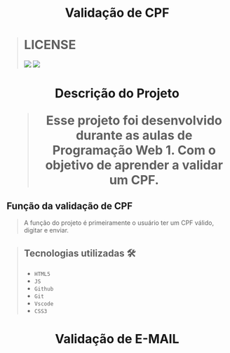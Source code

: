 <h1 align = "center"

Validação de CPF

</h1>

># LICENSE
>![](https://img.shields.io/badge/license-%20Escola%20Marista%20Ir.%20Ac%C3%A1cio-black) ![](https://img.shields.io/badge/version-0.4-white) 

<h1 align = "center"

Descrição do Projeto
>Esse projeto foi desenvolvido durante as aulas de Programação Web 1. Com o objetivo de aprender a validar um CPF.
</h1>


## Função da validação de CPF
>A função do projeto é primeiramente o usuário ter um CPF válido, digitar e enviar.

>## Tecnologias utilizadas 🛠️
>* ``HTML5``
>* ``JS``
>* ``Github`` 
>* ``Git``
>* ``Vscode``
>* ``CSS3``




<h1 align = "center"

Validação de E-MAIL

</h1>


